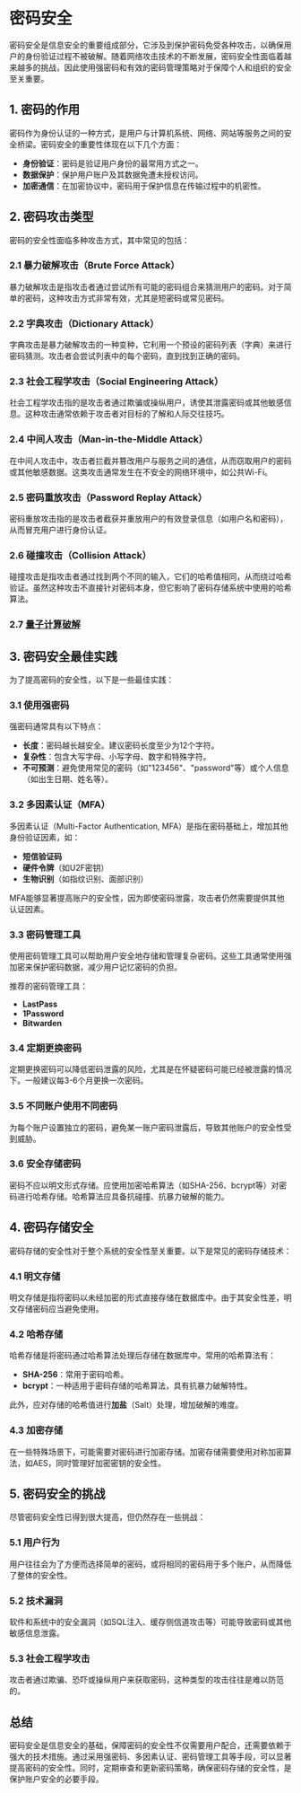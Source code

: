 # 密码安全

密码安全是信息安全的重要组成部分，它涉及到保护密码免受各种攻击，以确保用户的身份验证过程不被破解。随着网络攻击技术的不断发展，密码安全性面临着越来越多的挑战，因此使用强密码和有效的密码管理策略对于保障个人和组织的安全至关重要。

<DocsAD/>

## 1. 密码的作用

密码作为身份认证的一种方式，是用户与计算机系统、网络、网站等服务之间的安全桥梁。密码安全的重要性体现在以下几个方面：

- **身份验证**：密码是验证用户身份的最常用方式之一。
- **数据保护**：保护用户账户及其数据免遭未授权访问。
- **加密通信**：在加密协议中，密码用于保护信息在传输过程中的机密性。

## 2. 密码攻击类型

密码的安全性面临多种攻击方式，其中常见的包括：

### 2.1 暴力破解攻击（Brute Force Attack）

暴力破解攻击是指攻击者通过尝试所有可能的密码组合来猜测用户的密码。对于简单的密码，这种攻击方式非常有效，尤其是短密码或常见密码。

### 2.2 字典攻击（Dictionary Attack）

字典攻击是暴力破解攻击的一种变种，它利用一个预设的密码列表（字典）来进行密码猜测。攻击者会尝试列表中的每个密码，直到找到正确的密码。

### 2.3 社会工程学攻击（Social Engineering Attack）

社会工程学攻击指的是攻击者通过欺骗或操纵用户，诱使其泄露密码或其他敏感信息。这种攻击通常依赖于攻击者对目标的了解和人际交往技巧。

### 2.4 中间人攻击（Man-in-the-Middle Attack）

在中间人攻击中，攻击者拦截并篡改用户与服务之间的通信，从而窃取用户的密码或其他敏感数据。这类攻击通常发生在不安全的网络环境中，如公共Wi-Fi。

### 2.5 密码重放攻击（Password Replay Attack）

密码重放攻击指的是攻击者截获并重放用户的有效登录信息（如用户名和密码），从而冒充用户进行身份认证。

### 2.6 碰撞攻击（Collision Attack）

碰撞攻击是指攻击者通过找到两个不同的输入，它们的哈希值相同，从而绕过哈希验证。虽然这种攻击不直接针对密码本身，但它影响了密码存储系统中使用的哈希算法。


### 2.7 [量子计算破解](https://www.deelmind.com/hardware/quantum/)

## 3. 密码安全最佳实践

为了提高密码的安全性，以下是一些最佳实践：

### 3.1 使用强密码

强密码通常具有以下特点：
- **长度**：密码越长越安全。建议密码长度至少为12个字符。
- **复杂性**：包含大写字母、小写字母、数字和特殊字符。
- **不可预测**：避免使用常见的密码（如"123456"、"password"等）或个人信息（如出生日期、姓名等）。

### 3.2 多因素认证（MFA）

多因素认证（Multi-Factor Authentication, MFA）是指在密码基础上，增加其他身份验证因素，如：
- **短信验证码**
- **硬件令牌**（如U2F密钥）
- **生物识别**（如指纹识别、面部识别）

MFA能够显著提高账户的安全性，因为即使密码泄露，攻击者仍然需要提供其他认证因素。

### 3.3 密码管理工具

使用密码管理工具可以帮助用户安全地存储和管理复杂密码。这些工具通常使用强加密来保护密码数据，减少用户记忆密码的负担。

推荐的密码管理工具：
- **LastPass**
- **1Password**
- **Bitwarden**

### 3.4 定期更换密码

定期更换密码可以降低密码泄露的风险，尤其是在怀疑密码可能已经被泄露的情况下。一般建议每3-6个月更换一次密码。

### 3.5 不同账户使用不同密码

为每个账户设置独立的密码，避免某一账户密码泄露后，导致其他账户的安全性受到威胁。

### 3.6 安全存储密码

密码不应以明文形式存储。应使用加密哈希算法（如SHA-256、bcrypt等）对密码进行哈希存储。哈希算法应具备抗碰撞、抗暴力破解的能力。

## 4. 密码存储安全

密码存储的安全性对于整个系统的安全性至关重要。以下是常见的密码存储技术：

### 4.1 明文存储

明文存储是指将密码以未经加密的形式直接存储在数据库中。由于其安全性差，明文存储密码应当避免使用。

### 4.2 哈希存储

哈希存储是将密码通过哈希算法处理后存储在数据库中。常用的哈希算法有：
- **SHA-256**：常用于密码哈希。
- **bcrypt**：一种适用于密码存储的哈希算法，具有抗暴力破解特性。

此外，应对存储的哈希值进行**加盐**（Salt）处理，增加破解的难度。

### 4.3 加密存储

在一些特殊场景下，可能需要对密码进行加密存储。加密存储需要使用对称加密算法，如AES，同时管理好加密密钥的安全性。

## 5. 密码安全的挑战

尽管密码安全性已得到很大提高，但仍然存在一些挑战：

### 5.1 用户行为

用户往往会为了方便而选择简单的密码，或将相同的密码用于多个账户，从而降低了整体的安全性。

### 5.2 技术漏洞

软件和系统中的安全漏洞（如SQL注入、缓存侧信道攻击等）可能导致密码或其他敏感信息泄露。

### 5.3 社会工程学攻击

攻击者通过欺骗、恐吓或操纵用户来获取密码，这种类型的攻击往往是难以防范的。

## 总结

密码安全是信息安全的基础，保障密码的安全性不仅需要用户配合，还需要依赖于强大的技术措施。通过采用强密码、多因素认证、密码管理工具等手段，可以显著提高密码的安全性。同时，定期审查和更新密码策略，确保密码存储的安全性，是保护账户安全的必要手段。
